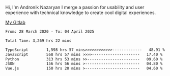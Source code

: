 Hi, I'm Andronik Nazaryan
I merge a passion for usability and user experience with technical knowledge to create cool digital experiences.

[My Gitlab](https://gitlab.com/anridev24)

<!--START_SECTION:waka-->

```txt
From: 28 March 2020 - To: 04 April 2025

Total Time: 3,269 hrs 22 mins

TypeScript        1,598 hrs 57 mins>>>>>>>>>>>>-------------   48.91 %
JavaScript        568 hrs 57 mins >>>>---------------------   17.40 %
Python            313 hrs 53 mins >>-----------------------   09.60 %
JSON              156 hrs 56 mins >------------------------   04.80 %
Vue.js            150 hrs 20 mins >------------------------   04.60 %
```

<!--END_SECTION:waka-->
